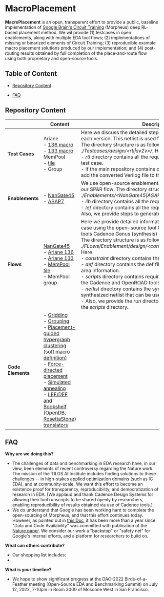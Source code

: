 # **MacroPlacement**
**MacroPlacement** is an open, transparent effort to provide a public, baseline implementation of [Google Brain's Circuit Training](https://github.com/google-research/circuit_training) (Morpheus) deep RL-based placement method.  We wil provide (1) testcases in open enablements, along with multiple EDA tool flows; (2) implementations of missing or binarized elements of Circuit Training; (3) reproducible example macro placement solutions produced by our implementation; and (4) post-routing results obtained by full completion of the place-and-route flow using both proprietary and open-source tools.
  
## **Table of Content**
  - [Repository Content](#repository-content)
  <!-- - [Reproducible Example Solutions](#reproducible-example-solutions) -->
  - [FAQ](#faq)
  
## **Repository Content**
|           | Content                                                                                                                                                                                                                 | Description                                                                                                                                              |
| ------------- | ----------------------------------------------------------------------------------------------------------------------------------------------------------------------------------------------------------------------- | ------------------------------------------------------------------------------------------------------------------------------------------------------------------------------------------------------------------------------------------------------------------------------------------------------------------------------------------------------ |
| **Test Cases**    |Ariane<br> - [136 macro](./Testcases/ariane136/)<br> - [133 macro](./Testcases/ariane133/) <br>MemPool<br> - [tile](./Testcases/mempool_tile/)<br> - Group                                                                                                                                                |Here we discuss the detailed steps to generate the netlist for each version. This netlist is used for SP&R runs. <br> The directory structure is as followed *./Testcases/design/<rtl\|sv2v>/*. Here<br> - *rtl* directory contains all the required rtl files to synthesize the test case.<br>- If the main repository contains only the SystemVerilog files, we add the converted Verilog file to the sv2v directory.|
| **Enablements**   | - [NanGate45](./Enablements/NanGate45/)<br> - [ASAP7](./Enablements/ASAP7/)                                                                                                                                                                                                | We use open-source enablements NanGate45 and ASAP7 for our SP&R flow. The directory structure is *./Enablements/<NanGate45\|ASAP7>/<lib\|lef>/*. Here<br>- *lib* directory contains all the required liberty files.<br>- *lef* directory contains all the required lef files.<br> Also, we provide steps to generate the fakerams. |
| **Flows**         | [NanGate45](./Flows/NanGate45/)<br>\- [Ariane 136](./Flows/NanGate45/ariane136/)<br>\- [Ariane 133](./Flows/NanGate45/ariane133/)<br>\- [MemPool tile](./Flows/NanGate45/mempool_tile/)<br>\- MemPool group                                                                                                                                      | Here we provide detailed information to run SP&R for each test case using the open-source tool OpenROAD and the commercial tools Cadence Genus (synthesis) and Innovus (P&R). <br> The directory structure is as follows *./FLows/Enablement/design/<constraint\|def\|netlist\|scripts\|run>/*. Here<br>- *constraint* directory contains the *.sdc* file. <br>- *def* directory contains the def file with pin placement and die area information.<br>- *scripts* directory contains required scripts to run SP&R using the Cadence and OpenROAD tools.<br>- *netlist* directory contains the synthesized netlist. We provide a synthesized netlist that can be used to run P&R.<br>- Also, we provide the *run* directory to run the scripts provided in the *scripts* directory. |
| **Code Elements** | - [Gridding](./CodeElements/Gridding/)<br>- [Grouping](./CodeElements/Grouping/)<br>- [Placement-guided hypergraph clustering (soft macro definition)](./CodeElements/Clustering/)<br>- [Force-directed placement](./CodeElements/FDPlacement/)<br>- [Simulated annealing](./CodeElements/SimulatedAnnealing/)<br>\- [LEF/DEF and Bookshelf (OpenDB, RosettaStone) translators](./CodeElements/FormatTranslators/) |                                                                                                                                          |

<!--## **Reproducible Example Solutions** -->

## **FAQ**
**Why are we doing this?**
- The challenges of data and benchmarking in EDA research have, in our view, been elements of recent controversy regarding the Nature work. The mission of the TILOS AI Institute includes finding solutions to these challenges -- in high-stakes applied optimization domains (such as IC EDA), and at community-scale. We want this effort to become an existence proof for transparency, reproducibility, and democratization of research in EDA.  [We applaud and thank Cadence Design Systems for allowing their tool runscripts to be shared openly by researchers, enabling reproducibility of results obtained via use of Cadence tools.]
- We do understand that Google has been working hard to complete the open-sourcing of Morpheus, and that this effort continues today. However, as pointed out in [this Doc](https://docs.google.com/document/d/1vkPRgJEiLIyT22AkQNAxO8JtIKiL95diVdJ_O4AFtJ8/edit?usp=sharing), it has been more than a year since "Data and Code Availability" was committed with publication of the [Nature paper](https://www.nature.com/articles/s41586-021-03544-w). We consider our work a "backstop" or "safety net" for Google's internal efforts, and a platform for researchers to build on. 

**What can others contribute?**
- Our shopping list includes:
- 

**What is your timeline?**
- We hope to show significant progress at the DAC-2022 Birds-of-a-Feather meeting (Open-Source EDA and Benchmarking Summit) on July 12, 2022, 7-10pm in Room 3000 of Moscone West in San Francisco.

